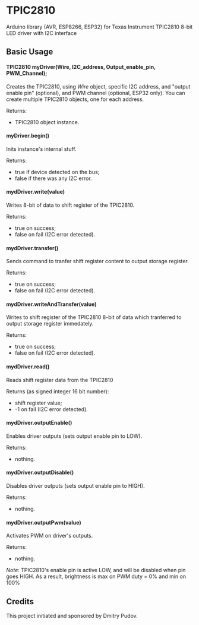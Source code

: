 # TPIC2810
Arduino library (AVR, ESP8266, ESP32) for Texas Instrument TPIC2810 8-bit LED driver with I2C interface

## Basic Usage

#### TPIC2810 myDriver(Wire, I2C_address, Output_enable_pin, PWM_Channel);
Creates the TPIC2810, using _Wire_ object, specific I2C address, and "output enable pin" (optional), and PWM channel (optional, ESP32 only). You can create multiple TPIC2810 objects, one for each address.

Returns: 
 - TPIC2810 object instance.

#### myDriver.begin()
Inits instance's internal stuff. 

Returns: 
  - true if device detected on the bus;
  - false if there was any I2C error.

#### mydDriver.write(value)
Writes 8-bit of data to shift register of the TPIC2810.

Returns: 
 - true on success; 
 - false on fail (I2C error detected).

#### mydDriver.transfer()
Sends command to tranfer shift register content to output storage register.

Returns: 
 - true on success; 
 - false on fail (I2C error detected).

#### mydDriver.writeAndTransfer(value) 
Writes to shift register of the TPIC2810 8-bit of data which tranferred to output storage register immedately.

Returns: 
 - true on success; 
 - false on fail (I2C error detected).

#### mydDriver.read() 
Reads shift register data from the TPIC2810

Returns (as signed integer 16 bit number): 
 - shift register value;
 - -1 on fail (I2C error detected).

#### mydDriver.outputEnable() 
Enables driver outputs (sets output enable pin to LOW).

Returns: 
 - nothing.

#### mydDriver.outputDisable() 
Disables driver outputs (sets output enable pin to HIGH).

Returns: 
 - nothing.

#### mydDriver.outputPwm(value) 
Activates PWM on driver's outputs. 

Returns: 
 - nothing.

_Note_: TPIC2810's enable pin is active LOW, and will be disabled when pin goes HIGH. As a result, brightness is max on PWM duty = 0% and min on 100%

## Credits
This project initiated and sponsored by Dmitry Pudov.
